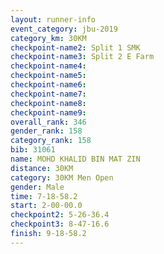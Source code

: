 ```yaml
---
layout: runner-info 
event_category: jbu-2019 
category_km: 30KM 
checkpoint-name2: Split 1 SMK 
checkpoint-name3: Split 2 E Farm 
checkpoint-name4: 
checkpoint-name5: 
checkpoint-name6: 
checkpoint-name7: 
checkpoint-name8: 
checkpoint-name9: 
overall_rank: 346
gender_rank: 158
category_rank: 158
bib: 31061
name: MOHD KHALID BIN MAT ZIN
distance: 30KM
category: 30KM Men Open
gender: Male
time: 7-18-58.2
start: 2-00-00.0
checkpoint2: 5-26-36.4
checkpoint3: 8-47-16.6
finish: 9-18-58.2
---
```

